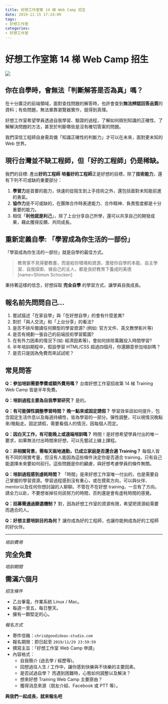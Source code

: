 ```yaml
---
title: 好想工作室第 14 梯 Web Camp 招生
date: 2019-11-15 17:24:09
tags: 
- 好想工作室
categories: 
- 好想工作室
---
```


# 好想工作室第 14 梯 Web Camp 招生

![](https://i.imgur.com/2706gfw.png)

## 你在自學時，會無法「判斷解答是否為真」嗎？

在十分廣泛的前端領域，面對查找問題的解答時，也許會查到**無法辨認回答品質**的資料；有些問題，無法單靠瀏覽器實作，就得到真理。

好想工作室希望學員透過自我學習、驗證的過程，了解如何辯別知識的正確性、了解解決問題的方法，甚至於判斷哪些是沒有確切答案的問題。

我們深信工程師自身需具備「知識正確性的判斷力」才可以在未來，面對更未知的 Web 世界。

<!-- ![](https://i.imgur.com/OTX5WpW.jpg =500x) -->

## 現行台灣並不缺工程師，但「好的工程師」仍是稀缺。

我們的目標: 產出**好的工程師**
**培養好的工程師**正是好想的目標，除了**技術能力**，還有下列不可或缺的重要部分：

1. **學習力**是首要的能力，快速的從陌生到上手技術之外，還包括面對未知能前進的勇氣。
2. **協作力**是不可或缺的，在團隊合作時表達能力、合作精神、負責態度都是十分重要的能力。
3. 相信「**利他就是利己**」，除了上台分享自己所學，還可以共享自己的開發成果，藉此獲得反饋、共同成長。

## 重新定義自學: 「學習成為你生活的一部份」

「學習成為你生活的一部份」就是自學的最佳方式。

> 教育家不見得要教書，而是給你環境和資源，激發你自學的本能、自主學習、自我探索、做自己的主人，都是良好教育下養成的美德 [name=Shimon Schocken]

秉持著這樣的信念，好想採取 **完全自學** 的學習方式，讓學員自我成長。


## 報名前先問問自己...

1. 嘗試描述「在家自學」與「在好想自學」的會有什麼差異?
2. 對於「與人交流」和「上台分享」的看法?
3. 是否不排斥閱讀任何類型的學習資源? (例如: 官方文件、英文教學影片等)
4. 是否有規劃一張自己的前端技術學習藍圖?
5. 在有外力因素的情況下(如: 經濟因素等)，會如何排除萬難投入時間學習? 
6. 半年培訓期程中，假設學習 HTML/CSS 超過四個月，你還願意參加培訓嗎？
7. 是否只是因為免費而來試試呢？

<!-- ---

學長姐的想法

--- -->

## 常見問答

**Q：參加培訓需要學費或額外費用嗎？**
台南好想工作室招收第 14 梯 Training Web Camp 皆是半年免費。

**Q：培訓過程主要為自我學習研究？**
是的。

**Q：有可能彈性調整學習時間？ 晚一點來或固定請假？**
學習效率該如何提升，包含固定生活作息以及每週持續性，皆為學習的一部分。彈性調整，可以視情況晚點來/晚點走。固定請假，需要看個人的情況，因每個人而定。

**Q：因白天工作，有可能晚上或遠端培訓嗎？**
時間！是好想希望學員付出的唯一要求，如果無法付出時間來好想，可以先嘗試上線上課程。

**Q：非相關背景，需每天兩地通勤，已成立家庭是否還合適 Training？**
每個人皆有不同的現實考量，但沒有人能因為這些條件決定你是否適合 training，只有自己能選擇未來要如何前行。這些問題是你的顧慮，與好想考慮學員的條件無關。

**Q：培訓過程感到虛耗時間？** 
「時間」是來好想工作室唯一付出的，也是需要自己掌握的學習資源。學習過程感到沒有重心，或在摸索方向，可以與伙伴、mentor以及任何你想討論的人聊聊。不管在不在好想 training，一旦有了方向，請全力以赴，不要想省掉任何該努力的時間，否則還是會有虛秏時間的感覺。

**Q：招募需通過篩選機制？**
對，因為好想工作室的資源有限，希望把資源給需要而適合的人。

**Q：好想主要培訓目的為何？**
讓你成為好的工程師，也讓你能夠成為好的工程師的好伙伴。


---

<style>

.point {
  font-size: 1.5em;
  font-weight: bold;
}

</style>

*培訓費用*

<span class="point">完全免費</span>

*培訓期間*

<span class="point">需滿六個月</span>

*招生條件*

- 乙台筆電，作業系統 Linux / Mac。
- 每週一至五，每日整天。
- 擁有一顆堅定的心。

*報名方式*

- 寄件信箱：`chris@goodideas-studio.com`
- 報名期限：即日起至 `2019/11/29 23:59:59`
- 撰寫主旨：「好想工作室 Web Camp 申請」
- 內容格式：
  - 自我簡介 (過去學 / 經歷等)。
  - 回想過往人生 / 工作中，讓你感到快樂與不快樂的主要因素。
  - 是否試過自學？ 而遇到困難時，心態如何調整以及解決？
  - 想來好想 Training Web Camp 主要原由？
  - 獲得消息來源（朋友介紹、Facebook 或 PTT 等）。

**與我們一起成長，就來報名吧**

<!-- 
11/4 招生文初稿
11/8 招生文完稿
11/11-13 好想內部校稿修正
11/15 對外招生發文
11/18-29 投履歷和過濾履歷時間
12/2 開始面試
1/2 新學員加入 -->

<!-- 十題題目

1. 招生文信箱機制 - Chris 收信
2. 預約開始時間、結束時間 - Chris 
    * 面試時間
3. Chris 情況是否要寫在招生文，以免誤會。
4. QA 提問確認 
    * 一個人各自寫 3-5 題
6. 強調自主學習
7. 使用學習情境敘述
8. 行銷業務，先敘述價值觀，再來販售產品
9. 自學兩個月的條件下修，改正成有過自學並且有收穫
10. 找一個負責分配面試的人，也負責找學弟妹面試
    * 找學弟妹
    * Chris 會參與
11. Q: 我自學好久都學不會？我可以來嗎？ 
12. A: 自學過程中會有從規範查詢探索真相的過程。
13. 可以敘述學習過程，但是不會敘述學習的具體方式，不適合揭露。
14. Q: 如果切版的時間會超過 2/3 ，你還可以接受來 training 嗎？
15. Q: 我可以一開始就寫 JS 嗎？A: 我們會希望你從切版開始，如果你覺得切版可以，那你應該去證明這一件事情。
16. Q: 可以邊學 CSS/HTML 一邊學 JS 嗎？A: 心無雜念，最快。
17. 學習不挑食，嘗試去挑戰你所沒有見過的東西，磨出你所認為的答案。
18. Q: 是否固定都需要分享，有課程？
19. Q: 半年後機制？ 轉職？ 收費？ 如未滿六個月離開是否需付費？ -->


<!-- > ==修改標題，精簡化== -->

<!-- > 教育家不見得要教書，而是給你環境和資源，激發你自學的本能、自主學習、自我探索、做自己的主人，都是良好教育下養成的美德 - [Shimon Schocken](https://www.ted.com/talks/shimon_schocken_the_self_organizing_computer_course?language=zh-tw) -->

<!-- 讓你自學的最佳方式，就是讓學習成為你生活的一部份。 -->

<!-- ## 好想為什麼 Training 呢？

Training 至今已然五個年頭，好想關注於未來前端技術的改變浪潮，在看見南部資訊人才難尋時，Howard 決定趁此機會自己培訓工程師，在遇到迷茫時給予學員正確的學習方向、鼓勵學員相互分享成長，降低學習的迷茫與孤獨感，藉此將優良的學習氛圍一點一滴深入大家的心中。 -->